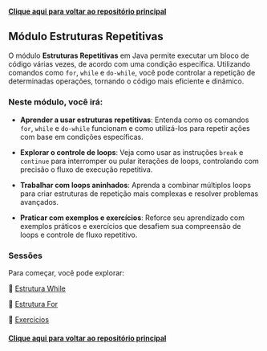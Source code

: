#### [Clique aqui para voltar ao repositório principal](https://github.com/gabrielmelim/JAVA)

## Módulo Estruturas Repetitivas

O módulo **Estruturas Repetitivas** em Java permite executar um bloco de código várias vezes, de acordo com uma condição específica. Utilizando comandos como `for`, `while` e `do-while`, você pode controlar a repetição de determinadas operações, tornando o código mais eficiente e dinâmico.

### Neste módulo, você irá:

- **Aprender a usar estruturas repetitivas**: Entenda como os comandos `for`, `while` e `do-while` funcionam e como utilizá-los para repetir ações com base em condições específicas.

- **Explorar o controle de loops**: Veja como usar as instruções `break` e `continue` para interromper ou pular iterações de loops, controlando com precisão o fluxo de execução repetitiva.

- **Trabalhar com loops aninhados**: Aprenda a combinar múltiplos loops para criar estruturas de repetição mais complexas e resolver problemas avançados.

- **Praticar com exemplos e exercícios**: Reforce seu aprendizado com exemplos práticos e exercícios que desafiem sua compreensão de loops e controle de fluxo repetitivo.

### Sessões

Para começar, você pode explorar:

📁 [Estrutura While](https://github.com/gabrielmelim/JAVA/tree/EstruturaRepetitiva/Java/docs/While)
<br>

📁 [Estrutura For](https://github.com/gabrielmelim/JAVA/tree/EstruturaRepetitiva/Java/docs/For)
<br>


📁 [Exercícios](https://github.com/gabrielmelim/JAVA/tree/EstruturaRepetitiva/Java/docs/Exercicios)
<br>

#### [Clique aqui para voltar ao repositório principal](https://github.com/gabrielmelim/JAVA)
